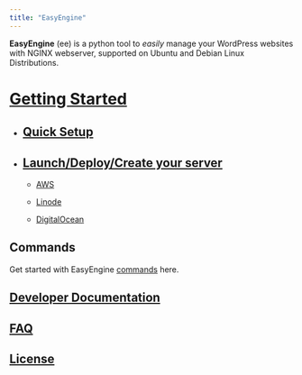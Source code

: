 ```yaml
---
title: "EasyEngine"
---
```


**EasyEngine** (ee) is a python tool to *easily* manage your WordPress websites with NGINX webserver, supported on Ubuntu and Debian Linux Distributions.


# [Getting Started](/easyengine/install/)

- ## [Quick Setup](/easyengine/install/#QuickSetup)

- ## [Launch/Deploy/Create your server](/easyengine/install/#Launch/Deploy/CreateServerInstance)

  - [AWS](http://docs.rtcamp.com/easyengine/install/aws.html)

  - [Linode](http://docs.rtcamp.com/easyengine/install/linode.html)

  - [DigitalOcean](http://docs.rtcamp.com/easyengine/install/digitalocean.html)



## Commands

Get started with EasyEngine [commands](/easyengine/commands/) here.

## [Developer Documentation](/easyengine/dev/)

## [FAQ](/easyengine/faq.html)

## [License](/easyengine/license.html)


